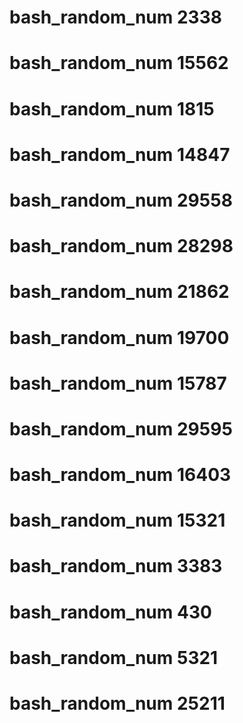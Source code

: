 # bash_random_num 2338
# bash_random_num 15562
# bash_random_num 1815
# bash_random_num 14847
# bash_random_num 29558
# bash_random_num 28298
# bash_random_num 21862
# bash_random_num 19700
# bash_random_num 15787
# bash_random_num 29595
# bash_random_num 16403
# bash_random_num 15321
# bash_random_num 3383
# bash_random_num 430
# bash_random_num 5321
# bash_random_num 25211
